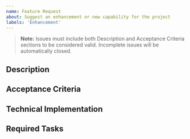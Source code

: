 ```yaml
---
name: Feature Request
about: Suggest an enhancement or new capability for the project
labels: 'Enhancement'
---
```


> **Note:** Issues must include both Description and Acceptance Criteria sections to be considered valid. Incomplete issues will be automatically closed.

## Description

<!-- Required: Provide a clear and detailed description of the feature you're proposing and explain how it would benefit the project. Be specific about the problem it solves or the value it adds.

Example:
Add a dark mode theme option to the dashboard interface. Many users work late at night or in low-light conditions, and a dark mode would reduce eye strain and improve accessibility. This would align with modern UI/UX practices and meet frequently requested user feedback. -->

## Acceptance Criteria

<!-- Required: List specific, measurable criteria that must be met for this feature to be considered complete. This helps ensure clear testing requirements and successful implementation.

Example:
- Users can toggle between light and dark modes via a button in the navigation bar
- Dark mode preserves all existing functionality while updating the color scheme
- Color scheme meets WCAG 2.1 accessibility standards for contrast
- Theme preference persists across sessions using local storage
- Smooth transition animation when switching themes -->

## Technical Implementation

<!-- (Optional) Share any insights about the implementation approach, such as:
- Relevant code areas that may need modification
- Architectural considerations
- Potential dependencies or prerequisites
- Performance implications

Example:
- Create a new ThemeContext using React Context API
- Add CSS variables for color schemes in styles/themes.css
- Modify the Navigation component to include the theme toggle
- Update component styles to use CSS variables instead of hard-coded colors
- Add local storage integration in utils/themeStorage.js -->

## Required Tasks

<!-- (Optional) Break down the implementation into specific, actionable tasks. Add or modify tasks as needed during development.

Example:
- [ ] Create theme switching infrastructure
- [ ] Design and implement theme toggle button
- [ ] Define dark mode color palette
- [ ] Update component styles to support themes
- [ ] Add theme persistence
- [ ] Write tests for theme switching
- [ ] Update documentation -->
